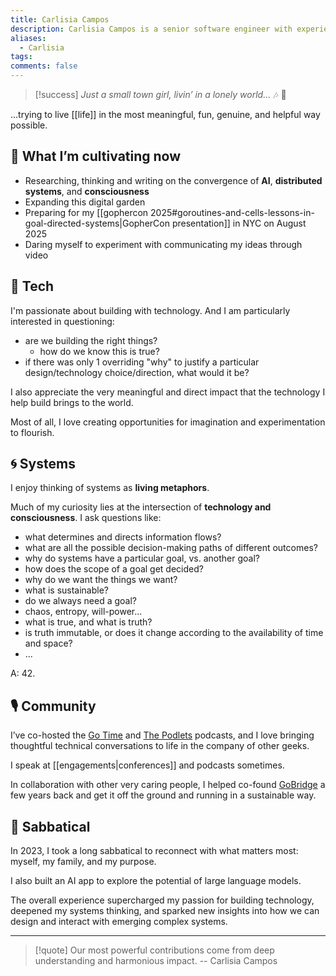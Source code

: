 ```yaml
---
title: Carlisia Campos
description: Carlisia Campos is a senior software engineer with experience in Go, distributed systems, Cloud Native technologies, and AI-aligned systems such as Model Context Protocol (MCP) servers. She is passionate about bridging the gap between complex technical concepts and intuitive mental models. Her work and research explore how ideas from biological and goal-directed systems can inform software design.
aliases:
  - Carlisia
tags:
comments: false
---
```


> [!success] _Just a small town girl, livin’ in a lonely world…_ 🎶 🎼

...trying to live [[life]] in the most meaningful, fun, genuine, and helpful way possible.

## 🌿 What I’m cultivating now

- Researching, thinking and writing on the convergence of **AI**, **distributed systems**, and **consciousness**
- Expanding this digital garden
- Preparing for my [[gophercon 2025#goroutines-and-cells-lessons-in-goal-directed-systems|GopherCon presentation]] in NYC on August 2025
- Daring myself to experiment with communicating my ideas through video

## 🧠 Tech

I'm passionate about building with technology. And I am particularly interested in questioning:

- are we building the right things?
  - how do we know this is true?
- if there was only 1 overriding "why" to justify a particular design/technology choice/direction, what would it be?

I also appreciate the very meaningful and direct impact that the technology I help build brings to the world.

Most of all, I love creating opportunities for imagination and experimentation to flourish.

## 🌀 Systems

I enjoy thinking of systems as **living metaphors**.

Much of my curiosity lies at the intersection of **technology and consciousness**. I ask questions like:

- what determines and directs information flows?
- what are all the possible decision-making paths of different outcomes?
- why do systems have a particular goal, vs. another goal?
- how does the scope of a goal get decided?
- why do we want the things we want?
- what is sustainable?
- do we always need a goal?
- chaos, entropy, will-power...
- what is true, and what is truth?
- is truth immutable, or does it change according to the availability of time and space?
- ...

A: 42.

## 🎙 Community

I’ve co-hosted the [Go Time](https://changelog.com/person/carlisia) and [The Podlets](https://www.thepodlets.io/) podcasts, and I love bringing thoughtful technical conversations to life in the company of other geeks.

I speak at [[engagements|conferences]] and podcasts sometimes.

In collaboration with other very caring people, I helped co-found [GoBridge](https://gobridge.org/) a few years back and get it off the ground and running in a sustainable way.

## 🧭 Sabbatical

In 2023, I took a long sabbatical to reconnect with what matters most: myself, my family, and my purpose.

I also built an AI app to explore the potential of large language models.

The overall experience supercharged my passion for building technology, deepened my systems thinking, and sparked new insights into how we can design and interact with emerging complex systems.

---

> [!quote]
> Our most powerful contributions come from deep understanding and harmonious impact. -- Carlisia Campos
